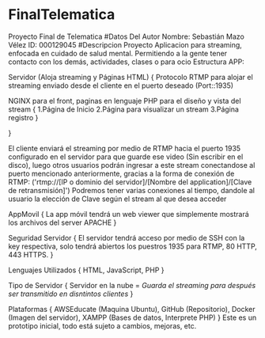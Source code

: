 # FinalTelematica
Proyecto Final de Telematica
#Datos Del Autor
Nombre: Sebastián Mazo Vélez
ID: 000129045
#Descripcion Proyecto
Aplicacion para streaming, enfocada en cuidado de salud mental.
Permitiendo a la gente tener contacto con los demás, actividades, clases o para ocio 
Estructura APP:

Servidor (Aloja streaming y Páginas HTML)
{
 Protocolo RTMP para alojar el streaming enviado desde el cliente en el puerto deseado  (Port::1935)

 NGINX para el front, paginas en lenguaje PHP para el diseño y vista del stream
 {
  1.Página de Inicio
  2.Página para visualizar un stream
  3.Página registro
 }

}

El cliente enviará el streaming por medio de RTMP hacia el puerto 1935 configurado en el servidor para que guarde ese video (Sin escribir en el disco), luego otros usuarios podrán ingresar a este stream conectandose al puerto mencionado anteriormente, gracias a la forma de conexión de RTMP:
('rtmp://[IP o dominio del servidor]/[Nombre del application]/[Clave de retransmisión]')
Podremos tener varias conexiones al tiempo, dandole al usuario la elección de Clave según el stream al que desea acceder

AppMovil
{
    La app móvil tendrá un web viewer que simplemente mostrará los archivos del server APACHE
}

Seguridad Servidor
{
    El servidor tendrá acceso por medio de SSH con la key respectiva, solo tendrá abiertos los puestros 1935 para RTMP, 80 HTTP, 443 HTTPS.
}

Lenguajes Utilizados
{
    HTML, JavaScript, PHP
}

Tipo de Servidor
{
    Servidor en la nube = *Guarda el streaming para después ser transmitido en disntintos clientes*
}

Plataformas
{
    AWSEducate (Maquina Ubuntu), GitHub (Repositorio), Docker (Imagen del servidor), XAMPP (Bases de datos, Interprete PHP)
}
Este es un prototipo inicial, todo está sujeto a cambios, mejoras, etc.


